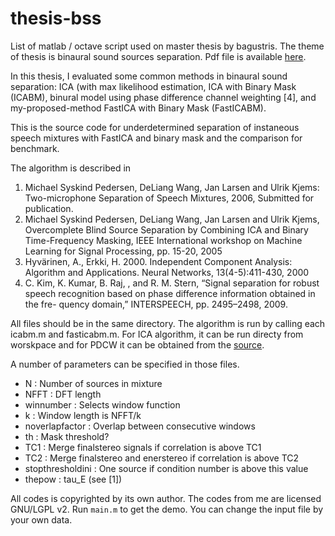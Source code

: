 thesis-bss
==========
List of matlab / octave script used on master thesis by bagustris.
The theme of thesis is binaural sound sources separation. Pdf file is available [here](https://www.dropbox.com/s/5wjsrrhxjw5oby3/bta_tesis_en_v16.pdf?dl=0).

In this thesis, I evaluated some common methods in binaural sound separation: ICA (with max likelihood estimation, ICA with Binary Mask (ICABM), binural model using phase difference channel weighting [4], and my-proposed-method FastICA with Binary Mask (FastICABM).

This is the source code for underdetermined separation of instaneous speech mixtures with FastICA and binary mask and the comparison for benchmark. 

The algorithm is described in

1. 	Michael Syskind Pedersen, DeLiang Wang, Jan Larsen and Ulrik Kjems: 
	Two-microphone Separation of Speech Mixtures, 2006, Submitted for publication.
2.	Michael Syskind Pedersen, DeLiang Wang, Jan Larsen and Ulrik Kjems, Overcomplete Blind Source Separation by 
	Combining ICA and Binary Time-Frequency Masking, IEEE International workshop on Machine 
	Learning for Signal Processing, pp. 15-20, 2005
3.	Hyvärinen, A., Erkki, H. 2000. Independent Component Analysis: 
	Algorithm and Applications. Neural Networks, 13(4-5):411-430, 2000
4. 	C. Kim, K. Kumar, B. Raj, , and R. M. Stern, “Signal separation for robust
	speech recognition based on phase difference information obtained in the fre-
	quency domain,” INTERSPEECH, pp. 2495–2498, 2009.


All files should be in the same directory. 
The algorithm is run by calling each icabm.m and fasticabm.m. 
For ICA algorithm, it can be run directy from worskpace and for PDCW it can be obtained from the [source](http://www.cs.cmu.edu/~chanwook/MyAlgorithms/PDCW_IS2009/INTERSPEECH2009Package.zip).

A number of parameters can be specified in those files.

- N 			: Number of sources in mixture
- NFFT 			: DFT length
- winnumber		: Selects window function
- k			: Window length is NFFT/k
- noverlapfactor	: Overlap between consecutive windows
- th 			: Mask threshold?
- TC1			: Merge finalstereo signals if correlation is above TC1
- TC2	 		: Merge finalstereo and enerstereo if correlation is above TC2
- stopthresholdini	: One source if condition number is above this value
- thepow		: tau_E (see [1])

All codes is copyrighted by its own author. The codes from me are licensed GNU/LGPL v2.
Run `main.m` to get the demo. You can change the input file by your own data. 
